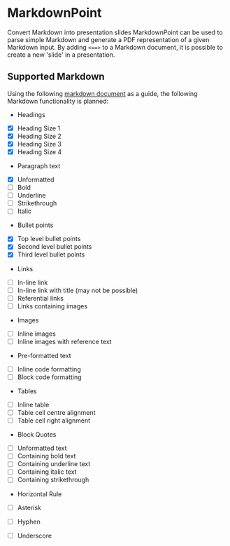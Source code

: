 # MarkdownPoint
Convert Markdown into presentation slides
MarkdownPoint can be used to parse simple Markdown and generate a PDF representation of a given Markdown input.
By adding `<==>` to a Markdown document, it is possible to create a new 'slide' in a presentation.

## Supported Markdown
Using the following [markdown document](https://github.com/adam-p/markdown-here/wiki/Markdown-Cheatsheet#links) as a guide, the following Markdown functionality is planned:

 * Headings
  * [x] Heading Size 1 
  * [x] Heading Size 2
  * [x] Heading Size 3
  * [x] Heading Size 4
 * Paragraph text
  * [x] Unformatted
  * [ ] Bold
  * [ ] Underline
  * [ ] Strikethrough
  * [ ] Italic
 * Bullet points
  * [x] Top level bullet points
  * [x] Second level bullet points
  * [x] Third level bullet points
 * Links
  * [ ] In-line link
  * [ ] In-line link with title (may not be possible)
  * [ ] Referential links
  * [ ] Links containing images
 * Images
  * [ ] Inline images
  * [ ] Inline images with reference text
 * Pre-formatted text
  * [ ] Inline code formatting
  * [ ] Block code formatting
 * Tables
  * [ ] Inline table
  * [ ] Table cell centre alignment
  * [ ] Table cell right alignment
 * Block Quotes
  * [ ] Unformatted text
  * [ ] Containing bold text
  * [ ] Containing underline text
  * [ ] Containing italic text
  * [ ] Containing strikethrough
 * Horizontal Rule
  * [ ] Asterisk
  * [ ] Hyphen
  * [ ] Underscore

 
